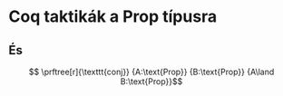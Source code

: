 # Coq taktikák a Prop típusra
## És
$$ \prftree[r]{\texttt{conj}}
        {A:\text{Prop}}
        {B:\text{Prop}}
        {A\land B:\text{Prop}}$$
